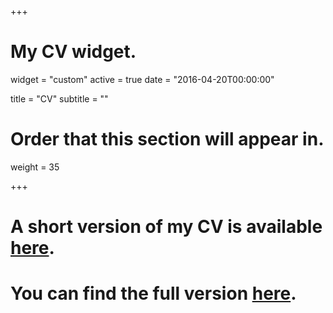 +++
# My CV widget.
widget = "custom"
active = true
date = "2016-04-20T00:00:00"

title = "CV"
subtitle = ""

# Order that this section will appear in.
weight = 35


+++
# A short version of my CV is available [here](http://www.kuryatnikova.com/files/Kuryatnikova_CV_ind.pdf).
# You can find the full version [here](http://www.kuryatnikova.com/files/KuryatnikovaCV_acd.pdf).

